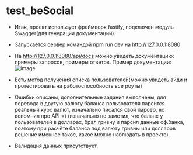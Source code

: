 # test_beSocial

* Итак, проект использует фреймворк fastify, подключен модуль Swagger(для генерации документации). 
* Запускается сервер командой npm run dev на http://127.0.0.1:8080
* На http://127.0.0.1:8080/api/docs можно увидеть документацию: примеры запросов, примеры ответов.
Пример документации: ![image](https://user-images.githubusercontent.com/79270327/194718195-4ab22152-a4a6-430f-b475-f0d0620a94f9.png)

* Есть метод получения списка пользователей(можно увидеть айди и протестировать на работоспособность все роуты)
* Ошибки описаны, дополнительные задания выполнены, для перевода в другую валюту баланса пользователя парсится
реальный курс валют, изначально писался свой парсер, но вспомнил про API =) (изначально не заметил, что баланс у пользователей в долларах, брал гривну и парсил данные оф.банка, поэтому при расчёте баланса под валюту гривны или долларов решение именное такое, какое можно наблюдать в проекте).
* Валидация данных присутствует.

